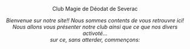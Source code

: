 <html>

<head>
</head>
<body>
 <center><p id="para1">Club Magie de Déodat de Severac</p>
<p id="para3"><i>Bienvenue sur notre site!! Nous sommes contents de vous retrouvre ici!
<br>Nous allons vous présenter notre club ainsi que ce que nos divers activoté...
<br> sur ce, sans atterder, commençons:</p>
